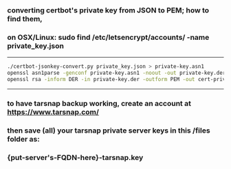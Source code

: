 ### converting certbot's private key from JSON to PEM; how to find them,
### on OSX/Linux: sudo find /etc/letsencrypt/accounts/ -name private_key.json
---
```bash
./certbot-jsonkey-convert.py private_key.json > private-key.asn1
openssl asn1parse -genconf private-key.asn1 -noout -out private-key.der
openssl rsa -inform DER -in private-key.der -outform PEM -out cert-private-key.pem
```
---
### to have tarsnap backup working, create an account at https://www.tarsnap.com/
### then save (all) your tarsnap private server keys in this /files folder as:
### {put-server's-FQDN-here}-tarsnap.key
